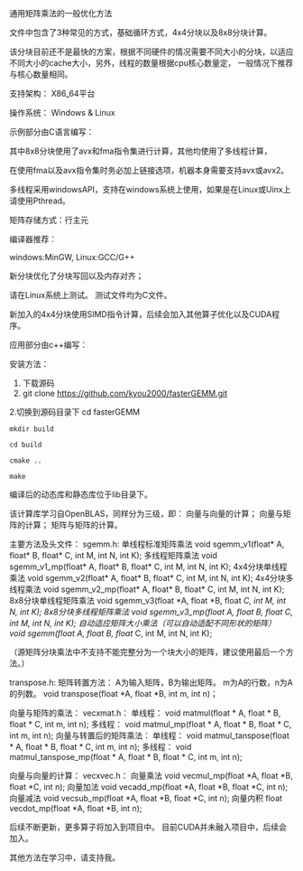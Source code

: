 通用矩阵乘法的一般优化方法

文件中包含了3种常见的方式，基础循环方式，4x4分块以及8x8分块计算。

该分块目前还不是最快的方案，根据不同硬件的情况需要不同大小的分块，以适应不同大小的cache大小，另外，线程的数量根据cpu核心数量定，
一般情况下推荐与核心数量相同。

支持架构： X86_64平台

操作系统： Windows & Linux

示例部分由C语言编写：

其中8x8分块使用了avx和fma指令集进行计算，其他均使用了多线程计算，

在使用fma以及avx指令集时务必加上链接选项，机器本身需要支持avx或avx2。

多线程采用windowsAPI，支持在windows系统上使用，如果是在Linux或Uinx上请使用Pthread。

矩阵存储方式：行主元

编译器推荐：

windows:MinGW, Linux:GCC/G++


新分块优化了分块写回以及内存对齐；

请在Linux系统上测试。
测试文件均为C文件。

新加入的4x4分块使用SIMD指令计算，后续会加入其他算子优化以及CUDA程序。


应用部分由c++编写：

安装方法：

1. 下载源码
2. 
    git clone https://github.com/kyou2000/fasterGEMM.git

2.切换到源码目录下
    cd fasterGEMM
    
    mkdir build
    
    cd build
    
    cmake ..
    
    make

编译后的动态库和静态库位于lib目录下。

该计算库学习自OpenBLAS，同样分为三级，即：
向量与向量的计算；
向量与矩阵的计算；
矩阵与矩阵的计算。

主要方法及头文件：
sgemm.h:
单线程标准矩阵乘法
void sgemm_v1(float* A, float* B, float* C, int M, int N, int K);
多线程矩阵乘法
void sgemm_v1_mp(float* A, float* B, float* C, int M, int N, int K);
4x4分块单线程乘法
void sgemm_v2(float* A, float* B, float* C, int M, int N, int K);
4x4分块多线程乘法
void sgemm_v2_mp(float* A, float* B, float* C, int M, int N, int K);
8x8分块单线程矩阵乘法
void sgemm_v3(float *A, float *B, float *C, int M, int N, int K);
8x8分块多线程矩阵乘法
void sgemm_v3_mp(float *A, float *B, float *C, int M, int N, int K);
自动适应矩阵大小乘法*（可以自动适配不同形状的矩阵）
void sgemm(float* A, float* B, float* C, int M, int N, int K);

（源矩阵分块乘法中不支持不能完整分为一个块大小的矩阵，建议使用最后一个方法。）

transpose.h:
矩阵转置方法：
A为输入矩阵，B为输出矩阵。
m为A的行数，n为A的列数。
void transpose(float *A, float *B, int m, int n)；

向量与矩阵的乘法：
vecxmat.h：
单线程：
void matmul(float * A, float * B, float * C, int m, int n);
多线程：
void matmul_mp(float * A, float * B, float * C, int m, int n);
向量与转置后的矩阵乘法：
单线程：
void matmul_tanspose(float * A, float * B, float * C, int m, int n);
多线程：
void matmul_tanspose_mp(float * A, float * B, float * C, int m, int n);

向量与向量的计算：
vecxvec.h：
向量乘法
void vecmul_mp(float *A, float *B, float *C, int n);
向量加法
void vecadd_mp(float *A, float *B, float *C, int n);
向量减法
void vecsub_mp(float *A, float *B, float *C, int n);
向量内积
float vecdot_mp(float *A, float *B, int n);


后续不断更新，更多算子将加入到项目中。
目前CUDA并未融入项目中，后续会加入。


其他方法在学习中，请支持我。

